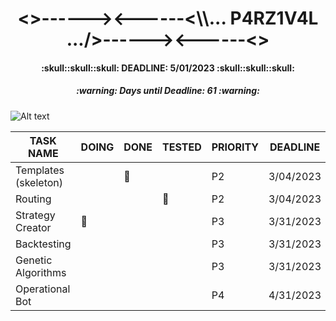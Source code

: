 <h1 align="center"><>------><------<\\... P4RZ1V4L .../>------><------<></h1>
<h4 align="center">:skull::skull::skull: DEADLINE: 5/01/2023 :skull::skull::skull:</h4>
<!-- Days until deadline updated at 3/01/2023 -->
<h5 align="center">:warning: Days until Deadline: 61 :warning:</h5>

![Alt text](https://www.gamersglobal.de/sites/gamersglobal.de/files/galerie/280/VirtuaVerse_03.jpg "p4rz1v4l")

<div align="center">

| TASK NAME            | DOING     | DONE      | TESTED    | PRIORITY | DEADLINE  |
| -------------------- | --------- | --------- | --------- | -------- | --------- |
| Templates (skeleton) |           | :trident: |           | P2       | 3/04/2023 |
| Routing              |           |           | :trident: | P2       | 3/04/2023 |
| Strategy Creator     | :trident: |           |           | P3       | 3/31/2023 |
| Backtesting          |           |           |           | P3       | 3/31/2023 |
| Genetic Algorithms   |           |           |           | P3       | 3/31/2023 |
| Operational Bot      |           |           |           | P4       | 4/31/2023 |

</div>
